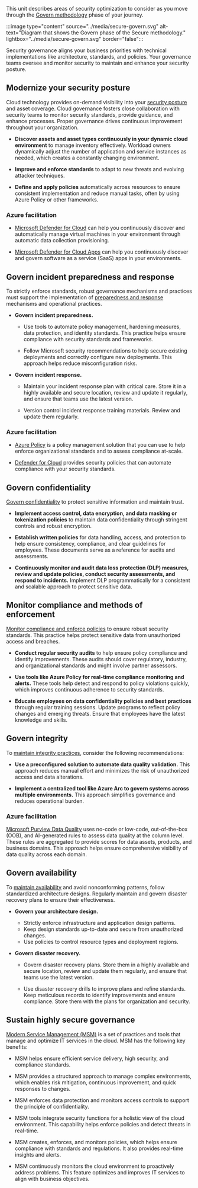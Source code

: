 This unit describes areas of security optimization to consider as you move through the [Govern methodology](/azure/cloud-adoption-framework/secure/govern/) phase of your journey.

:::image type="content" source="../media/secure-govern.svg" alt-text="Diagram that shows the Govern phase of the Secure methodology." lightbox="../media/secure-govern.svg" border="false":::

Security governance aligns your business priorities with technical implementations like architecture, standards, and policies. Your governance teams oversee and monitor security to maintain and enhance your security posture.

## Modernize your security posture

Cloud technology provides on-demand visibility into your [security posture](/azure/cloud-adoption-framework/secure/govern#security-posture-modernization) and asset coverage. Cloud governance fosters close collaboration with security teams to monitor security standards, provide guidance, and enhance processes. Proper governance drives continuous improvement throughout your organization.

- **Discover assets and asset types continuously in your dynamic cloud environment** to manage inventory effectively. Workload owners dynamically adjust the number of application and service instances as needed, which creates a constantly changing environment. 

- **Improve and enforce standards** to adapt to new threats and evolving attacker techniques.
- **Define and apply policies** automatically across resources to ensure consistent implementation and reduce manual tasks, often by using Azure Policy or other frameworks.

### Azure facilitation

- [Microsoft Defender for Cloud](/azure/defender-for-cloud/defender-for-cloud-introduction) can help you continuously discover and automatically manage virtual machines in your environment through automatic data collection provisioning.

- [Microsoft Defender for Cloud Apps](/defender-cloud-apps/what-is-defender-for-cloud-apps) can help you continuously discover and govern software as a service (SaaS) apps in your environments.

## Govern incident preparedness and response

To strictly enforce standards, robust governance mechanisms and practices must support the implementation of [preparedness and response](/azure/cloud-adoption-framework/secure/govern#incident-preparedness-and-response) mechanisms and operational practices.

- **Govern incident preparedness.**

  - Use tools to automate policy management, hardening measures, data protection, and identity standards. This practice helps ensure compliance with security standards and frameworks.

  - Follow Microsoft security recommendations to help secure existing deployments and correctly configure new deployments. This approach helps reduce misconfiguration risks.

- **Govern incident response.**

  - Maintain your incident response plan with critical care. Store it in a highly available and secure location, review and update it regularly, and ensure that teams use the latest version.

  - Version control incident response training materials. Review and update them regularly.

### Azure facilitation

- [Azure Policy](/azure/governance/policy/overview) is a policy management solution that you can use to help enforce organizational standards and to assess compliance at-scale. 

- [Defender for Cloud](/azure/defender-for-cloud/security-policy-concept) provides security policies that can automate compliance with your security standards.

## Govern confidentiality

[Govern confidentiality](/azure/cloud-adoption-framework/secure/govern#confidentiality-governance) to protect sensitive information and maintain trust.

- **Implement access control, data encryption, and data masking or tokenization policies** to maintain data confidentiality through stringent controls and robust encryption.

- **Establish written policies** for data handling, access, and protection to help ensure consistency, compliance, and clear guidelines for employees. These documents serve as a reference for audits and assessments.

- **Continuously monitor and audit data loss protection (DLP) measures, review and update policies, conduct security assessments, and respond to incidents.** Implement DLP programmatically for a consistent and scalable approach to protect sensitive data.

## Monitor compliance and methods of enforcement

[Monitor compliance and enforce policies](/azure/cloud-adoption-framework/secure/govern#monitor-compliance-and-methods-of-enforcement) to ensure robust security standards. This practice helps protect sensitive data from unauthorized access and breaches.

- **Conduct regular security audits** to help ensure policy compliance and identify improvements. These audits should cover regulatory, industry, and organizational standards and might involve partner assessors.

- **Use tools like Azure Policy for real-time compliance monitoring and alerts.** These tools help detect and respond to policy violations quickly, which improves continuous adherence to security standards.

- **Educate employees on data confidentiality policies and best practices** through regular training sessions. Update programs to reflect policy changes and emerging threats. Ensure that employees have the latest knowledge and skills.

## Govern integrity

To [maintain integrity practices](/azure/cloud-adoption-framework/secure/govern#integrity-governance), consider the following recommendations:

- **Use a preconfigured solution to automate data quality validation.** This approach reduces manual effort and minimizes the risk of unauthorized access and data alterations.

- **Implement a centralized tool like Azure Arc to govern systems across multiple environments.** This approach simplifies governance and reduces operational burden.

### Azure facilitation

[Microsoft Purview Data Quality](/purview/data-quality-overview) uses no-code or low-code, out-of-the-box (OOB), and AI-generated rules to assess data quality at the column level. These rules are aggregated to provide scores for data assets, products, and business domains. This approach helps ensure comprehensive visibility of data quality across each domain.

## Govern availability

To [maintain availability](/azure/cloud-adoption-framework/secure/govern#availability-governance) and avoid nonconforming patterns, follow standardized architecture designs. Regularly maintain and govern disaster recovery plans to ensure their effectiveness.

- **Govern your architecture design.**
  
  - Strictly enforce infrastructure and application design patterns.
  - Keep design standards up-to-date and secure from unauthorized changes.
  - Use policies to control resource types and deployment regions.

- **Govern disaster recovery.**

  - Govern disaster recovery plans. Store them in a highly available and secure location, review and update them regularly, and ensure that teams use the latest version.

  - Use disaster recovery drills to improve plans and refine standards. Keep meticulous records to identify improvements and ensure compliance. Store them with the plans for organization and security.

## Sustain highly secure governance

[Modern Service Management (MSM)](/azure/cloud-adoption-framework/secure/govern#modern-service-management-msm) is a set of practices and tools that manage and optimize IT services in the cloud. MSM has the following key benefits:

- MSM helps ensure efficient service delivery, high security, and compliance standards.

- MSM provides a structured approach to manage complex environments, which enables risk mitigation, continuous improvement, and quick responses to changes.

- MSM enforces data protection and monitors access controls to support the principle of confidentiality.

- MSM tools integrate security functions for a holistic view of the cloud environment. This capability helps enforce policies and detect threats in real-time.

- MSM creates, enforces, and monitors policies, which helps ensure compliance with standards and regulations. It also provides real-time insights and alerts.

- MSM continuously monitors the cloud environment to proactively address problems. This feature optimizes and improves IT services to align with business objectives.
